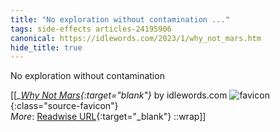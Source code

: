```yaml
---
title: "No exploration without contamination ..."
tags: side-effects articles-24195906
canonical: https://idlewords.com/2023/1/why_not_mars.htm
hide_title: true
---
```


No exploration without contamination


[[<cite>_[Why Not Mars](https://idlewords.com/2023/1/why_not_mars.htm){:target="_blank"}_</cite> by idlewords.com ![favicon](https://s2.googleusercontent.com/s2/favicons?domain=idlewords.com){:class="source-favicon"}<br>
_More_: [Readwise URL](https://readwise.io/open/474541392){:target="_blank"}
::wrap]]